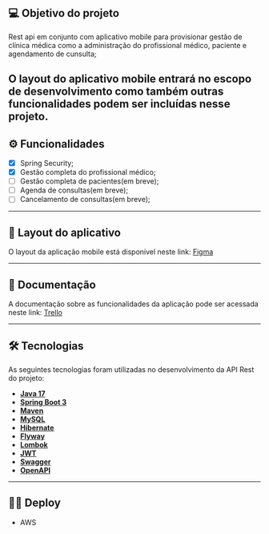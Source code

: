 ## 💻 Objetivo do projeto

Rest api em conjunto com aplicativo mobile para provisionar gestão de clínica médica como a administração do profissional médico, paciente e agendamento de cunsulta;

O layout do aplicativo mobile entrará no escopo de desenvolvimento como também outras funcionalidades
podem ser incluídas nesse projeto.
---

## ⚙️ Funcionalidades

- [x] Spring Security;
- [x] Gestão completa do profissional médico;
- [ ] Gestão completa de pacientes(em breve);
- [ ] Agenda de consultas(em breve);
- [ ] Cancelamento de consultas(em breve);

---

## 🎨 Layout do aplicativo

O layout da aplicação mobile está disponível neste link: <a href="#">Figma</a>

---

## 📄 Documentação

A documentação sobre as funcionalidades da aplicação pode ser acessada neste link: <a href="#">Trello</a>

---

## 🛠 Tecnologias

As seguintes tecnologias foram utilizadas no desenvolvimento da API Rest do projeto:

- **[Java 17](https://www.oracle.com/java)**
- **[Spring Boot 3](https://spring.io/projects/spring-boot)**
- **[Maven](https://maven.apache.org)**
- **[MySQL](https://www.mysql.com)**
- **[Hibernate](https://hibernate.org)**
- **[Flyway](https://flywaydb.org)**
- **[Lombok](https://projectlombok.org)**
- **[JWT](https://jwt.io/)**
- **[Swagger](https://swagger.io/)**
- **[OpenAPI](https://www.openapis.org/)**
---

## 👨‍🚀 Deploy
 - AWS 
